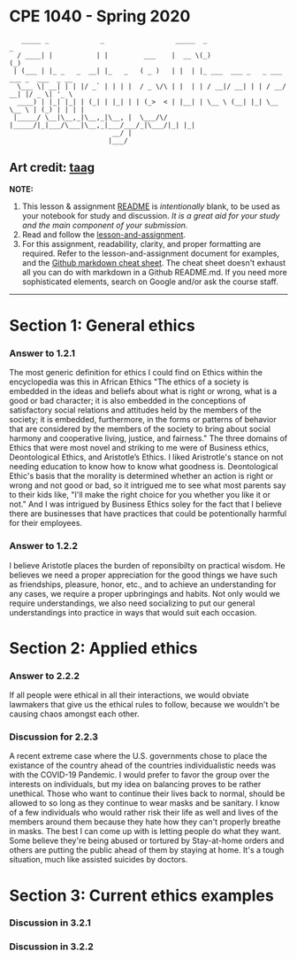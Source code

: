 # CPE 1040 - Spring 2020

```
   _____ _             _                  _____  _                        _             
  / ____| |           | |         ___    |  __ \(_)                      (_)            
 | (___ | |_ _   _  __| |_   _   ( _ )   | |  | |_ ___  ___ _   _ ___ ___ _  ___  _ __  
  \___ \| __| | | |/ _` | | | |  / _ \/\ | |  | | / __|/ __| | | / __/ __| |/ _ \| '_ \ 
  ____) | |_| |_| | (_| | |_| | | (_>  < | |__| | \__ \ (__| |_| \__ \__ \ | (_) | | | |
 |_____/ \__|\__,_|\__,_|\__, |  \___/\/ |_____/|_|___/\___|\__,_|___/___/_|\___/|_| |_|
                          __/ |                                                         
                         |___/                                                                                                                                                                             
```

Art credit: [taag](http://patorjk.com/software/taag/#p=display&f=Big&t=Study%20%26%20Discussion)
---

**NOTE:** 
1. This lesson & assignment [README](README.md) is _intentionally_ blank, to be used as your notebook for study and discussion. _It is a great aid for your study and the main component of your submission._
2. Read and follow the [lesson-and-assignment](lesson-and-assignment.md).
3. For this assignment, readability, clarity, and proper formatting are required. Refer to the lesson-and-assignment document for examples, and the [Github markdown cheat sheet](https://github.com/adam-p/markdown-here/wiki/Markdown-Cheatsheet). The cheat sheet doesn't exhaust all you can do with markdown in a Github README.md. If you need more sophisticated elements, search on Google and/or ask the course staff.
---
# Section 1: General ethics 
### Answer to 1.2.1
The most generic definition for ethics I could find on Ethics within the encyclopedia was this in African Ethics "The ethics of a society is embedded in the ideas and beliefs about what is right or wrong, what is a good or bad character; it is also embedded in the conceptions of satisfactory social relations and attitudes held by the members of the society; it is embedded, furthermore, in the forms or patterns of behavior that are considered by the members of the society to bring about social harmony and cooperative living, justice, and fairness." The three domains of Ethics that were most novel and striking to me were of Business ethics, Deontological Ethics, and Aristotle’s Ethics. I liked Aristrotle's stance on not needing education to know how to know what goodness is. Deontological Ethic's basis that the morality is determined whether an action is right or wrong and not good or bad, so it intrigued me to see what most parents say to their kids like, "I'll make the right choice for you whether you like it or not." And I was intrigued by Business Ethics soley for the fact that I believe there are businesses that have practices that could be potentionally harmful for their employees. 

### Answer to 1.2.2
I believe Aristotle places the burden of reponsibilty on practical wisdom. He believes we need a proper appreciation for the good things we have such as friendships, pleasure, honor, etc., and to achieve an understanding for any cases, we require a proper upbringings and habits. Not only would we require understandings, we also need socializing to put our general understandings into practice in ways that would suit each occasion. 

# Section 2: Applied ethics
### Answer to 2.2.2 
If all people were ethical in all their interactions, we would obviate lawmakers that give us the ethical rules to follow, because we wouldn't be causing chaos amongst each other. 

### Discussion for 2.2.3
A recent extreme case where the U.S. governments chose to place the existance of the country ahead of the countries individualistic needs was with the COVID-19 Pandemic. I would prefer to favor the group over the interests on individuals, but my idea on balancing proves to be rather unethical. Those who want to continue their lives back to normal, should be allowed to so long as they continue to wear masks and be sanitary. I know of a few individuals who would rather risk their life as well and lives of the members around them because they hate how they can't properly breathe in masks. The best I can come up with is letting people do what they want. Some believe they're being abused or tortured by Stay-at-home orders and others are putting the public ahead of them by staying at home. It's a tough situation, much like assisted suicides by doctors. 

# Section 3: Current ethics examples
### Discussion in 3.2.1

### Discussion in 3.2.2
